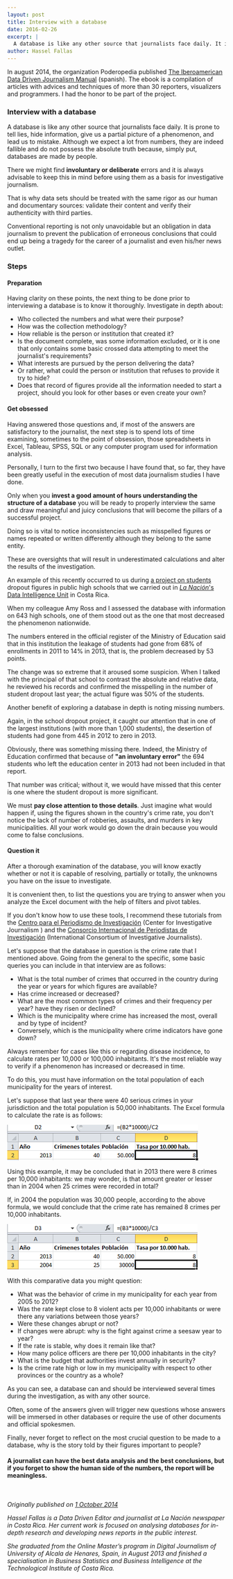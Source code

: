 ```yaml
---
layout: post
title: Interview with a database
date: 2016-02-26
excerpt: |
  A database is like any other source that journalists face daily. It is prone to tell lies, hide information, give us a partial picture of a phenomenon, and lead us to mistake. That is why data sets should be treated with the same rigor as our human and documentary sources: validate their content and verify their authenticity with third parties. 
author: Hassel Fallas
---
```


In august 2014, the organization Poderopedia published [The Iberoamerican Data Driven Journalism Manual](http://manual.periodismodedatos.org/) (spanish). The ebook is a compilation of articles with advices and techniques of more than 30 reporters, visualizers and programmers. I had the honor to be part of the project.

### Interview with a database

A database is like any other source that journalists face daily. It is prone to tell lies, hide information, give us a partial picture of a phenomenon, and lead us to mistake. Although we expect a lot from numbers, they are indeed fallible and do not possess the absolute truth because, simply put, databases are made ​​by people.

There we might find **involuntary or deliberate** errors and it is always advisable to keep this in mind before using them as a basis for investigative journalism.

That is why data sets should be treated with the same rigor as our human and documentary sources: validate their content and verify their authenticity with third parties.

Conventional reporting is not only unavoidable but an obligation in data journalism to prevent the publication of erroneous conclusions that could end up being a tragedy for the career of a journalist and even his/her news outlet.

### Steps

#### Preparation

Having clarity on these points, the next thing to be done prior to interviewing a database is to know it thoroughly. Investigate in depth about:

* Who collected the numbers and what were their purpose?
* How was the collection methodology?
* How reliable is the person or institution that created it?
* Is the document complete, was some information excluded, or it is one that only contains some basic crossed data attempting to meet the journalist's requirements?
* What interests are pursued by the person delivering the data?
* Or rather, what could the person or institution that refuses to provide it try to hide?
* Does that record of figures provide all the information needed to start a project, should you look for other bases or even create your own?

#### Get obsessed

Having answered those questions and, if most of the answers are satisfactory to the journalist, the next step is to spend lots of time examining, sometimes to the point of obsession, those spreadsheets in Excel, Tableau, SPSS, SQL or any computer program used for information analysis.

Personally, I turn to the first two because I have found that, so far, they have been greatly useful in the execution of most data journalism studies I have done.

Only when you **invest a good amount of hours understanding the structure of a database** you will be ready to properly interview the same and draw meaningful and juicy conclusions that will become the pillars of a successful project.

Doing so is vital to notice inconsistencies such as misspelled figures or names repeated or written differently although they belong to the same entity.

These are oversights that will result in underestimated calculations and alter the results of the investigation.

An example of this recently occurred to us during [a project on students](http://www.nacion.com/gnfactory/especiales/2014/desercionestudiantil/index.html?sk=misticadocente) dropout figures in public high schools that we carried out in [_La Nación_'s Data Intelligence Unit](http://www.nacion.com/data/) in Costa Rica.

When my colleague Amy Ross and I assessed the database with information on 643 high schools, one of them stood out as the one that most decreased the phenomenon nationwide.

The numbers entered in the official register of the Ministry of Education said that in this institution the leakage of students had gone from 68% of enrollments in 2011 to 14% in 2013, that is, the problem decreased by 53 points.

The change was so extreme that it aroused some suspicion. When I talked with the principal of that school to contrast the absolute and relative data, he reviewed his records and confirmed the misspelling in the number of student dropout last year; the actual figure was 50% of the students.

Another benefit of exploring a database in depth is noting missing numbers.

Again, in the school dropout project, it caught our attention that in one of the largest institutions (with more than 1,000 students), the desertion of students had gone from 445 in 2012 to zero in 2013.

Obviously, there was something missing there. Indeed, the Ministry of Education confirmed that because of **"an involuntary error"** the 694 students who left the education center in 2013 had not been included in that report.

That number was critical; without it, we would have missed that this center is one where the student dropout is more significant.

We must **pay close attention to those details**. Just imagine what would happen if, using the figures shown in the country's crime rate, you don't notice the lack of number of robberies, assaults, and murders in key municipalities. All your work would go down the drain because you would come to false conclusions.

#### Question it

After a thorough examination of the database, you will know exactly whether or not it is capable of resolving, partially or totally, the unknowns you have on the issue to investigate.

It is convenient then, to list the questions you are trying to answer when you analyze the Excel document with the help of filters and pivot tables.

If you don't know how to use these tools, I recommend these tutorials from the [Centro para el Periodismo de Investigación](http://www.tcij.org/sites/default/files/u4/Data%20Journalism%20Book.pdf) (Center for Investigative Journalism ) and the [Consorcio Internacional de Periodistas de Investigación](http://www.icij.org/resources/simple-excel-functions-data-analysis) (International Consortium of Investigative Journalists).

Let's suppose that the database in question is the crime rate that I mentioned above. Going from the general to the specific, some basic queries you can include in that interview are as follows:

* What is the total number of crimes that occurred in the country during the year or years for which figures are available?
* Has crime increased or decreased?
* What are the most common types of crimes and their frequency per year? have they risen or declined?
* Which is the municipality where crime has increased the most, overall and by type of incident?
* Conversely, which is the municipality where crime indicators have gone down?

Always remember for cases like this or regarding disease incidence, to calculate rates per 10,000 or 100,000 inhabitants. It's the most reliable way to verify if a phenomenon has increased or decreased in time.

To do this, you must have information on the total population of each municipality for the years of interest.

Let's suppose that last year there were 40 serious crimes in your jurisdiction and the total population is 50,000 inhabitants. The Excel formula to calculate the rate is as follows:

<img src="/img/blog/excel1.png">

Using this example, it may be concluded that in 2013 there were 8 crimes per 10,000 inhabitants: we may wonder, is that amount greater or lesser than in 2004 when 25 crimes were recorded in total?

If, in 2004 the population was 30,000 people, according to the above formula, we would conclude that the crime rate has remained 8 crimes per 10,000 inhabitants.

<img src="/img/blog/excel2.png">

With this comparative data you might question:

* What was the behavior of crime in my municipality for each year from 2005 to 2012?
* Was the rate kept close to 8 violent acts per 10,000 inhabitants or were there any variations between those years?
* Were these changes abrupt or not?
* If changes were abrupt: why is the fight against crime a seesaw year to year?
* If the rate is stable, why does it remain like that?
* How many police officers are there per 10,000 inhabitants in the city?
* What is the budget that authorities invest annually in security?
* Is the crime rate high or low in my municipality with respect to other provinces or the country as a whole?

As you can see, a database can and should be interviewed several times during the investigation, as with any other source.

Often, some of the answers given will trigger new questions whose answers will be immersed in other databases or require the use of other documents and official spokesmen.

Finally, never forget to reflect on the most crucial question to be made to a database, why is the story told by their figures important to people?

#### A journalist can have the best data analysis and the best conclusions, but if you forget to show the human side of the numbers, the report will be meaningless.

<br>

_Originally published on [1 October 2014](http://hasselfallas.com/2014/10/01/interview-with-a-database/)_


_Hassel Fallas is a Data Driven Editor and journalist at La Nación newspaper in Costa Rica. Her current work is focused on analysing databases for in-depth research and developing news reports in the public interest._

_She graduated from the Online Master’s program in Digital Journalism of University of Alcala de Henares, Spain, in August 2013 and finished a specialisation in Business Statistics and Business Intelligence at the Technological Institute of Costa Rica._
